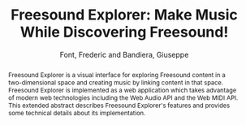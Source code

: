 --- 
title: "Freesound Explorer: Make Music While Discovering Freesound!" 
abstract: "Freesound Explorer is a visual interface for exploring Freesound content in a two-dimensional space and creating music by linking content in that space. Freesound Explorer is implemented as a web application which takes advantage of modern web technologies including the Web Audio API and the Web MIDI API. This extended abstract describes Freesound Explorer's features and provides some technical details about its implementation." 
address: "London" 
author: "Font, Frederic and Bandiera, Giuseppe"
webAuthor: "Frederic Font, Giuseppe Bandiera" 
booktitle: "Proceedings of the International Web Audio Conference" 
editor: "Thalmann, Florian and Ewert, Sebastian" 
month: "Proceedings of the International Web Audio Conference"
pages: "undefined" 
publisher: "Queen Mary University of London" 
series: "WAC '17"
type: "Demo"  
year: "2017" 
id: "2017_EA_20" 
tags: year2017
media: none 
pdflink: /_data/papers/pdf/2017/2017_20.pdf
ISSN: 2663-5844
---
